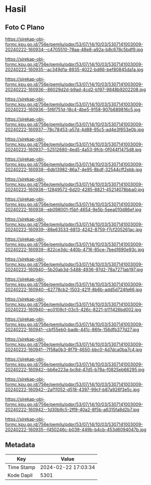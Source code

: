 # Hasil

## Foto C Plano

https://sirekap-obj-formc.kpu.go.id/756e/pemilu/pdpr/53/07/14/10/03/5307141003009-20240222-160934--c4705510-78aa-48e8-a92a-b8c678c5bdf9.jpg

https://sirekap-obj-formc.kpu.go.id/756e/pemilu/pdpr/53/07/14/10/03/5307141003009-20240222-160935--ac349d1a-8935-4022-bd66-bef80845da1a.jpg

https://sirekap-obj-formc.kpu.go.id/756e/pemilu/pdpr/53/07/14/10/03/5307141003009-20240222-160936--86029d2d-b9ad-4cd2-b197-9848b9202208.jpg

https://sirekap-obj-formc.kpu.go.id/756e/pemilu/pdpr/53/07/14/10/03/5307141003009-20240222-160936--5f6f751d-18c4-4be5-9158-907b689816c5.jpg

https://sirekap-obj-formc.kpu.go.id/756e/pemilu/pdpr/53/07/14/10/03/5307141003009-20240222-160937--78c78453-a57d-4d88-95c5-ad4e3f653e0b.jpg

https://sirekap-obj-formc.kpu.go.id/756e/pemilu/pdpr/53/07/14/10/03/5307141003009-20240222-160937--52512680-4ed5-4a53-9fcb-0f044f1475d8.jpg

https://sirekap-obj-formc.kpu.go.id/756e/pemilu/pdpr/53/07/14/10/03/5307141003009-20240222-160938--6db13982-86a7-4e95-8bdf-32544cff2ebb.jpg

https://sirekap-obj-formc.kpu.go.id/756e/pemilu/pdpr/53/07/14/10/03/5307141003009-20240222-160938--12849572-6d20-4285-8821-45214078bba0.jpg

https://sirekap-obj-formc.kpu.go.id/756e/pemilu/pdpr/53/07/14/10/03/5307141003009-20240222-160938--eb098001-f5bf-4654-9e5b-5eea010d86ef.jpg

https://sirekap-obj-formc.kpu.go.id/756e/pemilu/pdpr/53/07/14/10/03/5307141003009-20240222-160939--88e63533-6813-4242-8759-f7cf205261ac.jpg

https://sirekap-obj-formc.kpu.go.id/756e/pemilu/pdpr/53/07/14/10/03/5307141003009-20240222-160939--822ce3dc-440b-4716-85ce-7bed1690e93c.jpg

https://sirekap-obj-formc.kpu.go.id/756e/pemilu/pdpr/53/07/14/10/03/5307141003009-20240222-160940--5b20ab3d-5488-4936-97d2-78a7271ab197.jpg

https://sirekap-obj-formc.kpu.go.id/756e/pemilu/pdpr/53/07/14/10/03/5307141003009-20240222-160940--62778cb2-1503-421f-8b6b-add5d724fe66.jpg

https://sirekap-obj-formc.kpu.go.id/756e/pemilu/pdpr/53/07/14/10/03/5307141003009-20240222-160940--ec0109cf-03c5-426c-8221-b111426bd002.jpg

https://sirekap-obj-formc.kpu.go.id/756e/pemilu/pdpr/53/07/14/10/03/5307141003009-20240222-160941--cbf55eb0-badb-441c-86fe-156dfb377d27.jpg

https://sirekap-obj-formc.kpu.go.id/756e/pemilu/pdpr/53/07/14/10/03/5307141003009-20240222-160941--7f58a0b3-8f79-4650-bbc0-4d7dca0ba7c4.jpg

https://sirekap-obj-formc.kpu.go.id/756e/pemilu/pdpr/53/07/14/10/03/5307141003009-20240222-160942--bb6e223a-bc8d-47d5-b78a-f0825eb66295.jpg

https://sirekap-obj-formc.kpu.go.id/756e/pemilu/pdpr/53/07/14/10/03/5307141003009-20240222-160942--2af11052-d518-4397-99cf-b87a926f3e5c.jpg

https://sirekap-obj-formc.kpu.go.id/756e/pemilu/pdpr/53/07/14/10/03/5307141003009-20240222-160942--1d30b9c5-2ff9-40a2-8f5b-a6315fa8d2b7.jpg

https://sirekap-obj-formc.kpu.go.id/756e/pemilu/pdpr/53/07/14/10/03/5307141003009-20240222-160935--f450246c-b039-449b-b4cb-453d6094047b.jpg


## Metadata

| Key        | Value               |
| ---------- | ------------------- |
| Time Stamp | 2024-02-22 17:03:34 |
| Kode Dapil | 5301                |



